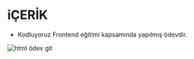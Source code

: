 # iÇERİK

* Kodluyoruz Frontend eğitimi kapsamında yapılmış ödevdir.

![html ödev](https://user-images.githubusercontent.com/106387177/170892824-2bd2a521-d844-4622-88f8-a089c7f66e4a.png)
git